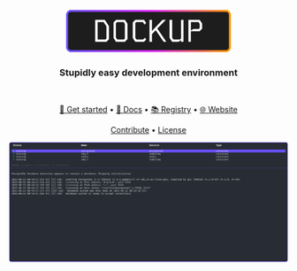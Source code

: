 <div align="center">
<br/>

<p align="center">
    <a href="https://dockup.dev">
      <img width="300" alt="Dockup" src=".github/images/logo.png">
    </a>
</p>

### Stupidly easy development environment

<br/>
</div>

<div align="center">

[🚀 Get started](https://dockup.dev/docs) • [📘 Docs](https://dockup.dev/docs) • [📚 Registry](https://dockup.dev/docs) • [🌐 Website](https://dockup.dev)

[Contribute](https://github.com/kerwanp/dockup/CONTRIBUTING.md) • [License](https://github.com/kerwanp/dockup/LICENSE.md)

<p align="center">
    <img alt="Dockup terminal screenshot" src=".github/images/screenshot.png">
</p>

</div>
